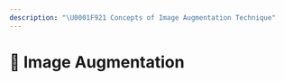 ```yaml
---
description: "\U0001F921 Concepts of Image Augmentation Technique"
---
```


# 🤡 Image Augmentation

